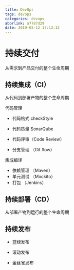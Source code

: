 ```yaml
---
title: DevOps
tags: devops
categories: devops
abbrlink: a7787d29
date: 2019-08-12 17:13:12
---
```

# 持续交付
从需求到产品交付的整个生命周期
## 持续集成（CI）
从代码到部署产物的整个生命周期

 代码管理

 - 代码格式 checkStyle

 - 代码质量 SonarQube

 - 代码评审（Code Review）

 - 分支管理 （Git flow）

 集成编译

 - 依赖管理 （Maven）
 - 单元测试 （Mockito）
 - 打包 （Jenkins）
 
## 持续部署（CD）
从部署产物到运行的整个生命周期
## 持续发布

- 蓝绿发布

- 滚动发布

- 金丝雀发布